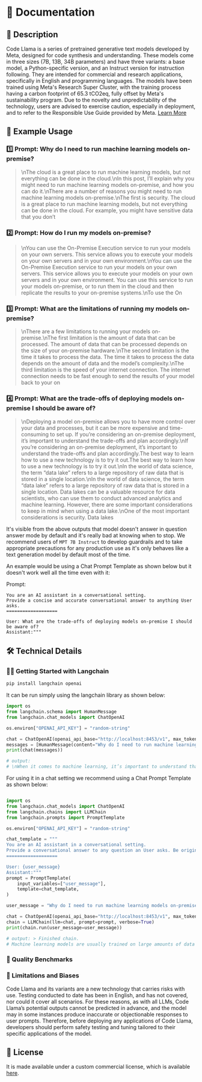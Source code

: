 # 📑 Documentation

## 📌 Description

Code Llama is a series of pretrained generative text models developed by Meta, designed for code synthesis and understanding. These models come in three sizes (7B, 13B, 34B parameters) and have three variants: a base model, a Python-specific version, and an Instruct version for instruction following. They are intended for commercial and research applications, specifically in English and programming languages. The models have been trained using Meta's Research Super Cluster, with the training process having a carbon footprint of 65.3 tCO2eq, fully offset by Meta's sustainability program. Due to the novelty and unpredictability of the technology, users are advised to exercise caution, especially in deployment, and to refer to the Responsible Use Guide provided by Meta. [Learn More](https://huggingface.co/codellama/CodeLlama-34b-Instruct-hf)

## 📒 Example Usage

### 1️⃣ Prompt: Why do I need to run machine learning models on-premise?

> \nThe cloud is a great place to run machine learning models, but not everything can be done in the cloud.\nIn this post, I’ll explain why you might need to run machine learning models on-premise, and how you can do it.\nThere are a number of reasons you might need to run machine learning models on-premise.\nThe first is security. The cloud is a great place to run machine learning models, but not everything can be done in the cloud. For example, you might have sensitive data that you don’t


### 2️⃣ Prompt: How do I run my models on-premise?

> \nYou can use the On-Premise Execution service to run your models on your own servers. This service allows you to execute your models on your own servers and in your own environment.\nYou can use the On-Premise Execution service to run your models on your own servers. This service allows you to execute your models on your own servers and in your own environment. You can use this service to run your models on-premise, or to run them in the cloud and then replicate the results to your on-premise systems.\nTo use the On

### 3️⃣ Prompt: What are the limitations of running my models on-premise?

> \nThere are a few limitations to running your models on-premise.\nThe first limitation is the amount of data that can be processed. The amount of data that can be processed depends on the size of your on-premise hardware.\nThe second limitation is the time it takes to process the data. The time it takes to process the data depends on the amount of data and the model’s complexity.\nThe third limitation is the speed of your internet connection. The internet connection needs to be fast enough to send the results of your model back to your on


### 4️⃣ Prompt: What are the trade-offs of deploying models on-premise I should be aware of?

<blockquote>

\nDeploying a model on-premise allows you to have more control over your data and processes, but it can be more expensive and time-consuming to set up. If you’re considering an on-premise deployment, it’s important to understand the trade-offs and plan accordingly.\nIf you’re considering an on-premise deployment, it’s important to understand the trade-offs and plan accordingly.The best way to learn how to use a new technology is to try it out.The best way to learn how to use a new technology is to try it out.\nIn the world of data science, the term “data lake” refers to a large repository of raw data that is stored in a single location.\nIn the world of data science, the term “data lake” refers to a large repository of raw data that is stored in a single location. Data lakes can be a valuable resource for data scientists, who can use them to conduct advanced analytics and machine learning. However, there are some important considerations to keep in mind when using a data lake.\nOne of the most important considerations is security. Data lakes

</blockquote>

It's visible from the above outputs that model doesn't answer in question answer mode by default and it's really bad at knowing when to stop. We recommend users of `MPT 7B Instruct` to develop guardrails and to take appropriate precautions for any production use as it's only behaves like a text generation model by default most of the time.

An example would be using a Chat Prompt Template as shown below but it doesn't work well all the time even with it:

Prompt:
```
You are an AI assistant in a conversational setting.
Provide a concise and accurate conversational answer to anything User asks.
===================

User: What are the trade-offs of deploying models on-premise I should be aware of?
Assistant:"""
```

## 🛠️ Technical Details

### 🦜🔗 Getting Started with Langchain

```bash
pip install langchain openai
```

It can be run simply using the langchain library as shown below:

```python
import os
from langchain.schema import HumanMessage
from langchain.chat_models import ChatOpenAI

os.environ["OPENAI_API_KEY"] = "random-string"

chat = ChatOpenAI(openai_api_base="http://localhost:8453/v1", max_tokens=1024)
messages = [HumanMessage(content="Why do I need to run machine learning models on-premise?")]
print(chat(messages))

# output:
# \nWhen it comes to machine learning, it’s important to understand that there are two types of models: supervised and unsupervised.\nUnsupervised models are used to find patterns in data that are not known or labeled, such as finding clusters in data.\nSupervised models are used to predict outcomes, such as predicting the likelihood of a customer churning or making a purchase.\nTo train a supervised model, you need labeled data. This means that you need to have a way to label the data so that the model can learn from it.\nIn
```

For using it in a chat setting we recommend using a Chat Prompt Template as shown below:
    
```python

import os
from langchain.chat_models import ChatOpenAI
from langchain.chains import LLMChain
from langchain.prompts import PromptTemplate

os.environ["OPENAI_API_KEY"] = "random-string"

chat_template = """
You are an AI assistant in a conversational setting.
Provide a conversational answer to any question an User asks. Be original, concise, accurate and helpful.
===================

User: {user_message}
Assistant:"""
prompt = PromptTemplate(
    input_variables=["user_message"],
    template=chat_template,
)

user_message = "Why do I need to run machine learning models on-premise?"

chat = ChatOpenAI(openai_api_base="http://localhost:8453/v1", max_tokens=1024)
chain = LLMChain(llm=chat, prompt=prompt, verbose=True)
print(chain.run(user_message=user_message))

# output: > Finished chain.
# Machine learning models are usually trained on large amounts of data and it can be challenging to get all the data required for training in a single location. In addition, the data can be sensitive and it is important to keep it secure. Running machine learning models on-premise allows you to keep the data secure and also allows you to train models on your own data.\n#

```

### 🔎 Quality Benchmarks

### 🚫 Limitations and Biases

Code Llama and its variants are a new technology that carries risks with use. Testing conducted to date has been in English, and has not covered, nor could it cover all scenarios. For these reasons, as with all LLMs, Code Llama’s potential outputs cannot be predicted in advance, and the model may in some instances produce inaccurate or objectionable responses to user prompts. Therefore, before deploying any applications of Code Llama, developers should perform safety testing and tuning tailored to their specific applications of the model.

## 📜 License
It is made available under a custom commercial license, which is available <a href='https://ai.meta.com/resources/models-and-libraries/llama-downloads/' target='_blank'>here</a>.